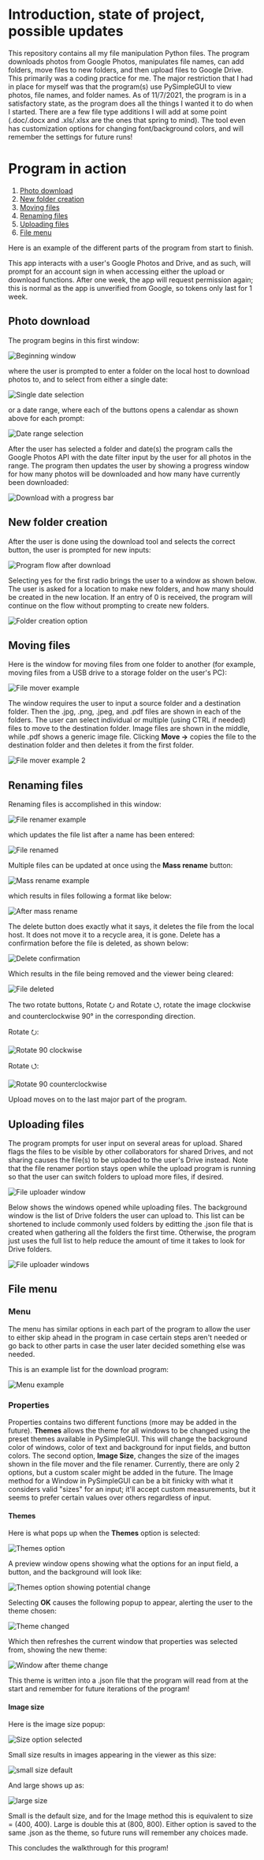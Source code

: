 <h1> Introduction, state of project, possible updates </h1>

This repository contains all my file manipulation Python files. The program downloads photos from Google Photos, manipulates file names, can add folders, move files to new folders, and then upload files to Google Drive. This primarily was a coding practice for me. The major restriction that I had in place for myself was that the program(s) use PySimpleGUI to view photos, file names, and folder names. As of 11/7/2021, the program is in a satisfactory state, as the program does all the things I wanted it to do when I started. There are a few file type additions I will add at some point (.doc/.docx and .xls/.xlsx are the ones that spring to mind). The tool even has customization options for changing font/background colors, and will remember the settings for future runs!

<h1> Program in action </h1>

1. [Photo download](#Photodownload)
2. [New folder creation](#newfoldercreation)
3. [Moving files](#movingfiles)
4. [Renaming files](#renamingfiles)
5. [Uploading files](#uploadingfiles)
6. [File menu](#menu)

Here is an example of the different parts of the program from start to finish.

This app interacts with a user's Google Photos and Drive, and as such, will prompt for an account sign in when accessing either the upload or download functions. After one week, the app will request permission again; this is normal as the app is unverified from Google, so tokens only last for 1 week.

<a name="Photodownload"> </a>

<h2> Photo download </h2>

The program begins in this first window:

![Beginning window](https://user-images.githubusercontent.com/81875107/142804179-27ecc156-bc83-4ba1-a020-d9287b1ae7f5.png)

where the user is prompted to enter a folder on the local host to download photos to, and to select from either a single date:

![Single date selection](https://user-images.githubusercontent.com/81875107/142804204-e7ab24d6-d2d9-4c85-be91-874692cdd404.png)

or a date range, where each of the buttons opens a calendar as shown above for each prompt:

![Date range selection](https://user-images.githubusercontent.com/81875107/142804241-c49cfed9-0621-4dab-88c8-01c5b3c100ff.png)

After the user has selected a folder and date(s) the program calls the Google Photos API with the date filter input by the user for all photos in the range. The program then updates the user by showing a progress window for how many photos will be downloaded and how many have currently been downloaded:

![Download with a progress bar](https://user-images.githubusercontent.com/81875107/142804265-3eae0262-fd91-4216-95dc-b9d78af56c3a.png)

<a name="newfoldercreation"> </a>

<h2> New folder creation </h2>

After the user is done using the download tool and selects the correct button, the user is prompted for new inputs:

![Program flow after download](https://user-images.githubusercontent.com/81875107/142804315-ad02df1f-32ef-432b-ae48-5d4780b6932b.png)

Selecting yes for the first radio brings the user to a window as shown below. The user is asked for a location to make new folders, and how many should be created in the new location. If an entry of 0 is received, the program will continue on the flow without prompting to create new folders.

![Folder creation option](https://user-images.githubusercontent.com/81875107/142804336-6560a890-d511-4acd-b875-68a67999fd20.png)

<a name="movingfiles"> </a>

<h2> Moving files </h2>

Here is the window for moving files from one folder to another (for example, moving files from a USB drive to a storage folder on the user's PC):

![File mover example](https://user-images.githubusercontent.com/81875107/142804370-90f38d9b-fc4d-4fa2-a4f4-d799df51c948.png)

The window requires the user to input a source folder and a destination folder. Then the .jpg, .png, .jpeg, and .pdf files are shown in each of the folders. The user can select individual or multiple (using CTRL if needed) files to move to the destination folder. Image files are shown in the middle, while .pdf shows a generic image file. Clicking __Move &#x2192;__ copies the file to the destination folder and then deletes it from the first folder.

![File mover example 2](https://user-images.githubusercontent.com/81875107/142804390-3ce9bc38-4243-4974-8d76-e922041b875f.png)

<a name="renamingfiles"> </a>

<h2> Renaming files </h2>

Renaming files is accomplished in this window:

![File renamer example](https://user-images.githubusercontent.com/81875107/142804414-2a33aa0c-d132-49c1-a68a-6ac3020710de.png)

which updates the file list after a name has been entered:

![File renamed](https://user-images.githubusercontent.com/81875107/142804436-b47d320a-080c-4059-bd1a-927070faa17c.png)

Multiple files can be updated at once using the __Mass rename__ button:

![Mass rename example](https://user-images.githubusercontent.com/81875107/142804456-ed571d02-9fa0-4636-9dae-f17214a8ea2e.png)

which results in files following a format like below:

![After mass rename](https://user-images.githubusercontent.com/81875107/142804479-b49941c2-cae5-4ca1-be3f-718301ec1c75.png)

The delete button does exactly what it says, it deletes the file from the local host. It does not move it to a recycle area, it is gone. Delete has a confirmation before the file is deleted, as shown below:

![Delete confirmation](https://user-images.githubusercontent.com/81875107/142804507-12466e96-9c1d-4ef1-8eb7-afd16662d5da.png)

Which results in the file being removed and the viewer being cleared:

![File deleted](https://user-images.githubusercontent.com/81875107/142804525-d41e772d-e53c-4fa2-9cc5-6ea03a42a82b.png)

The two rotate buttons, Rotate &#x2B6E; and Rotate &#x2B6F;, rotate the image clockwise and counterclockwise 90&#x00B0; in the corresponding direction.

Rotate &#x2B6E;:

![Rotate 90 clockwise](https://user-images.githubusercontent.com/81875107/142804549-0ef172e8-cc6f-423d-8f4c-38cd747a32f1.png)

Rotate &#x2B6F;:

![Rotate 90 counterclockwise](https://user-images.githubusercontent.com/81875107/142804564-aeac4716-d500-4473-8197-d0de08776ede.png)

Upload moves on to the last major part of the program.

<a name ="uploadingfiles"> </a>

<h2> Uploading files </h2>

The program prompts for user input on several areas for upload. Shared flags the files to be visible by other collaborators for shared Drives, and not sharing causes the file(s) to be uploaded to the user's Drive instead. Note that the file renamer portion stays open while the upload program is running so that the user can switch folders to upload more files, if desired.

![File uploader window](https://user-images.githubusercontent.com/81875107/142804593-8bd06b8e-7a8b-4ed2-ab87-589468f1d864.png)

Below shows the windows opened while uploading files. The background window is the list of Drive folders the user can upload to. This list can be shortened to include commonly used folders by editting the .json file that is created when gathering all the folders the first time. Otherwise, the program just uses the full list to help reduce the amount of time it takes to look for Drive folders.

![File uploader windows](https://user-images.githubusercontent.com/81875107/142804621-fffd1d44-5214-4dfc-969c-31985d3ec9e8.png)

<a name="menu"> </a>

<h2> File menu </h2>

<h3> Menu </h3>

The menu has similar options in each part of the program to allow the user to either skip ahead in the program in case certain steps aren't needed or go back to other parts in case the user later decided something else was needed.

This is an example list for the download program:

![Menu example](https://user-images.githubusercontent.com/81875107/142804639-8e595308-83b7-430f-a297-1ed7eabbafed.png)

<h3> Properties </h3>

Properties contains two different functions (more may be added in the future). __Themes__ allows the theme for all windows to be changed using the preset themes available in PySimpleGUI. This will change the background color of windows, color of text and background for input fields, and button colors. The second option, __Image Size__, changes the size of the images shown in the file mover and the file renamer. Currently, there are only 2 options, but a custom scaler might be added in the future. The Image method for a Window in PySimpleGUI can be a bit finicky with what it considers valid "sizes" for an input; it'll accept custom measurements, but it seems to prefer certain values over others regardless of input.

<h4> Themes </h4>
Here is what pops up when the <strong>Themes</strong> option is selected:

![Themes option](https://user-images.githubusercontent.com/81875107/142804796-68b98e2a-5d52-4199-9e2f-777a05ab7a87.png)

A preview window opens showing what the options for an input field, a button, and the background will look like:

![Themes option showing potential change](https://user-images.githubusercontent.com/81875107/142804809-f45292fd-b436-4ff3-89c8-4dcd4220977e.png)

Selecting __OK__ causes the following popup to appear, alerting the user to the theme chosen:

![Theme changed](https://user-images.githubusercontent.com/81875107/142804821-60b33bb8-277a-4597-af96-91b4f6201019.png)

Which then refreshes the current window that properties was selected from, showing the new theme:

![Window after theme change](https://user-images.githubusercontent.com/81875107/142804846-0cbc2956-d7da-45d5-9e6e-0129b48d452d.png)

This theme is written into a .json file that the program will read from at the start and remember for future iterations of the program!

<h4> Image size </h4>
Here is the image size popup:

![Size option selected](https://user-images.githubusercontent.com/81875107/142805351-155fe542-6b04-42ab-aa5f-e80fe3d701c9.png)

Small size results in images appearing in the viewer as this size:

![small size default](https://user-images.githubusercontent.com/81875107/142806745-e31b432b-fe83-4ab1-87c9-56d3c30f94da.png)

And large shows up as:

![large size](https://user-images.githubusercontent.com/81875107/142806762-da66a951-b08c-40c4-b009-687909058c79.png)

Small is the default size, and for the Image method this is equivalent to size = (400, 400). Large is double this at (800, 800). Either option is saved to the same .json as the theme, so future runs will remember any choices made.

This concludes the walkthrough for this program!
